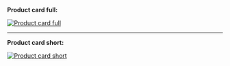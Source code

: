 
__Product card full:__

[![Product card full](https://github.com/bikkuri/BEM/blob/master/uncategorized/product-card/preview/product-card-full.png?raw=true)](https://github.com/bikkuri/BEM/tree/master/uncategorized/product-card/full/product-card-full.html)

- - -

__Product card short:__

[![Product card short](https://github.com/bikkuri/BEM/blob/master/uncategorized/product-card/preview/product-card-short.pn)](https://github.com/bikkuri/BEM/tree/master/uncategorized/product-card/short/product-card-short.html)
